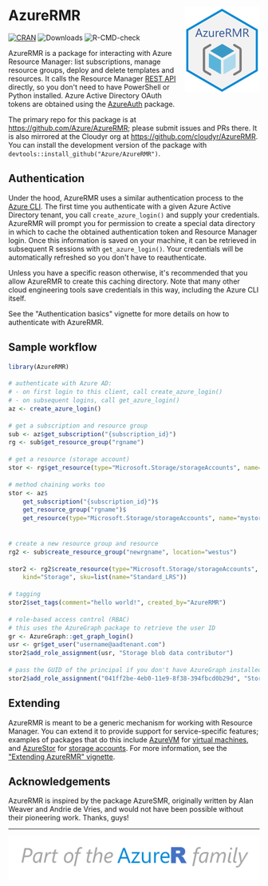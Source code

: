 # AzureRMR <img src="man/figures/logo.png" align="right" width=150 />

[![CRAN](https://www.r-pkg.org/badges/version/AzureRMR)](https://cran.r-project.org/package=AzureRMR)
![Downloads](https://cranlogs.r-pkg.org/badges/AzureRMR)
![R-CMD-check](https://github.com/Azure/AzureRMR/workflows/R-CMD-check/badge.svg)

AzureRMR is a package for interacting with Azure Resource Manager: list subscriptions, manage resource groups, deploy and delete templates and resources. It calls the Resource Manager [REST API](https://docs.microsoft.com/en-us/rest/api/resources) directly, so you don't need to have PowerShell or Python installed. Azure Active Directory OAuth tokens are obtained using the [AzureAuth](https://github.com/Azure/AzureAuth) package.

The primary repo for this package is at https://github.com/Azure/AzureRMR; please submit issues and PRs there. It is also mirrored at the Cloudyr org at https://github.com/cloudyr/AzureRMR. You can install the development version of the package with `devtools::install_github("Azure/AzureRMR")`.

## Authentication

Under the hood, AzureRMR uses a similar authentication process to the [Azure CLI](https://docs.microsoft.com/en-us/cli/azure/?view=azure-cli-latest). The first time you authenticate with a given Azure Active Directory tenant, you call `create_azure_login()` and supply your credentials. AzureRMR will prompt you for permission to create a special data directory in which to cache the obtained authentication token and Resource Manager login. Once this information is saved on your machine, it can be retrieved in subsequent R sessions with `get_azure_login()`. Your credentials will be automatically refreshed so you don't have to reauthenticate.

Unless you have a specific reason otherwise, it's recommended that you allow AzureRMR to create this caching directory. Note that many other cloud engineering tools save credentials in this way, including the Azure CLI itself.

See the "Authentication basics" vignette for more details on how to authenticate with AzureRMR.


## Sample workflow

```r
library(AzureRMR)

# authenticate with Azure AD:
# - on first login to this client, call create_azure_login()
# - on subsequent logins, call get_azure_login()
az <- create_azure_login()

# get a subscription and resource group
sub <- az$get_subscription("{subscription_id}")
rg <- sub$get_resource_group("rgname")

# get a resource (storage account)
stor <- rg$get_resource(type="Microsoft.Storage/storageAccounts", name="mystorage")

# method chaining works too
stor <- az$
    get_subscription("{subscription_id}")$
    get_resource_group("rgname")$
    get_resource(type="Microsoft.Storage/storageAccounts", name="mystorage")


# create a new resource group and resource
rg2 <- sub$create_resource_group("newrgname", location="westus")

stor2 <- rg2$create_resource(type="Microsoft.Storage/storageAccounts", name="mystorage2",
    kind="Storage", sku=list(name="Standard_LRS"))

# tagging
stor2$set_tags(comment="hello world!", created_by="AzureRMR")

# role-based access control (RBAC)
# this uses the AzureGraph package to retrieve the user ID
gr <- AzureGraph::get_graph_login()
usr <- gr$get_user("username@aadtenant.com")
stor2$add_role_assignment(usr, "Storage blob data contributor")

# pass the GUID of the principal if you don't have AzureGraph installed
stor2$add_role_assignment("041ff2be-4eb0-11e9-8f38-394fbcd0b29d", "Storage blob data contributor")
```

## Extending

AzureRMR is meant to be a generic mechanism for working with Resource Manager. You can extend it to provide support for service-specific features; examples of packages that do this include [AzureVM](https://github.com/Azure/AzureVM) for [virtual machines](https://azure.microsoft.com/en-us/services/virtual-machines/), and [AzureStor](https://github.com/Azure/AzureStor) for [storage accounts](https://azure.microsoft.com/en-us/product-categories/storage/). For more information, see the ["Extending AzureRMR" vignette](vignettes/extend.Rmd).

## Acknowledgements

AzureRMR is inspired by the package AzureSMR, originally written by Alan Weaver and Andrie de Vries, and would not have been possible without their pioneering work. Thanks, guys!

---
<p align="center"><a href="https://github.com/Azure/AzureR"><img src="https://github.com/Azure/AzureR/raw/master/images/logo2.png" width=800 /></a></p>
